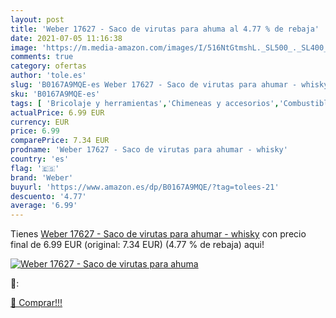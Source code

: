 ```yaml
---
layout: post
title: 'Weber 17627 - Saco de virutas para ahuma al 4.77 % de rebaja'
date: 2021-07-05 11:16:38
image: 'https://m.media-amazon.com/images/I/516NtGtmshL._SL500_._SL400_.jpg'
comments: true
category: ofertas
author: 'tole.es'
slug: 'B0167A9MQE-es Weber 17627 - Saco de virutas para ahumar - whisky'
sku: 'B0167A9MQE-es'
tags: [ 'Bricolaje y herramientas','Chimeneas y accesorios','Combustibles para chimenea','weber','whisky', ]
actualPrice: 6.99 EUR
currency: EUR
price: 6.99
comparePrice: 7.34 EUR
prodname: 'Weber 17627 - Saco de virutas para ahumar - whisky'
country: 'es'
flag: '🇪🇸'
brand: 'Weber'
buyurl: 'https://www.amazon.es/dp/B0167A9MQE/?tag=tolees-21'
descuento: '4.77'
average: '6.99'
---
```


Tienes [Weber 17627 - Saco de virutas para ahumar - whisky](https://www.amazon.es/dp/B0167A9MQE/?tag=tolees-21) con precio final de  6.99 EUR (original: 7.34 EUR) (4.77 %  de rebaja) aqui!

[![Weber 17627 - Saco de virutas para ahuma](https://m.media-amazon.com/images/I/516NtGtmshL._SL500_._SL400_.jpg)](https://www.amazon.es/dp/B0167A9MQE/?tag=tolees-21)

🔎:


[🛒 Comprar!!!](https://www.amazon.es/dp/B0167A9MQE/?tag=tolees-21)
